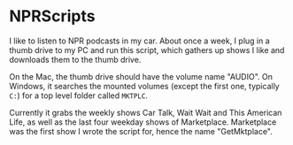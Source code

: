NPRScripts
==========

I like to listen to NPR podcasts in my car.  About once a week, I plug in a thumb drive to my PC and run this
script, which gathers up shows I like and downloads them to the thumb drive.

On the Mac, the thumb drive should have the volume name "AUDIO".  On Windows, it searches the mounted volumes
(except the first one, typically `C:`) for a top level folder called `MKTPLC`.

Currently it grabs the weekly shows Car Talk, Wait Wait and This American Life, as well as the last four weekday
shows of Marketplace.  Marketplace was the first show I wrote the script for, hence the name "GetMktplace".
